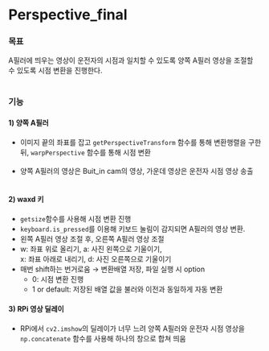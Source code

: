 # Perspective_final
### 목표
A필러에 띄우는 영상이 운전자의 시점과 일치할 수 있도록 양쪽 A필러 영상을 조절할 수 있도록 시점 변환을 진행한다.<br><br>

### 기능
#### 1) 양쪽 A필러
- 이미지 끝의 좌표를 잡고 `getPerspectiveTransform` 함수를 통해 변환행렬을 구한 뒤, 
`warpPerspective` 함수를 통해 시점 변환<br><br>
- 양쪽 A필러의 영상은 Buit_in cam의 영상, 가운데 영상은 운전자 시점 영상 송출<br><br>

#### 2) waxd 키
- `getsize`함수를 사용해 시점 변환 진행
- `keyboard.is_pressed`를 이용해 키보드 눌림이 감지되면 A필러의 영상 변환.
- 왼쪽 A필러 영상 조절 후, 오른쪽 A필러 영상 조절
- w: 좌표 위로 올리기, a: 사진 왼쪽으로 기울이기,<br> x: 좌표 아래로 내리기, d: 사진 오른쪽으로 기울이기
- 매번 shift하는 번거로움 → 변환배열 저장, 파일 실행 시 option
  - 0: 시점 변환 진행
  - 1 or default: 저장된 배열 값을 불러와 이전과 동일하게 자동 변환

#### 3) RPi 영상 딜레이
- RPi에서 `cv2.imshow`의 딜레이가 너무 느려 양쪽 A필러와 운전자 시점 영상을 `np.concatenate` 함수를 사용해 하나의 창으로 합쳐 띄움
